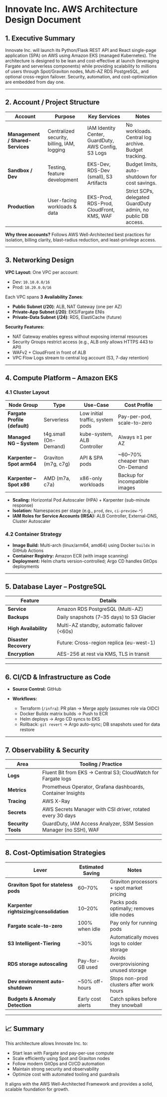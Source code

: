 # Innovate Inc. AWS Architecture Design Document

## 1. Executive Summary

Innovate Inc. will launch its Python/Flask REST API and React single-page application (SPA) on AWS using Amazon EKS (managed Kubernetes). The architecture is designed to be lean and cost-effective at launch (leveraging Fargate and serverless components) while providing scalability to millions of users through Spot/Graviton nodes, Multi-AZ RDS PostgreSQL, and optional cross-region failover. Security, automation, and cost-optimization are embedded from day one.

---

## 2. Account / Project Structure

| Account                          | Purpose                                     | Key Services                                        | Notes                                                        |
| -------------------------------- | ------------------------------------------- | --------------------------------------------------- | ------------------------------------------------------------ |
| **Management / Shared-Services** | Centralized security, billing, IAM, logging | IAM Identity Center, GuardDuty, AWS Config, S3 Logs | No workloads. Central log archive. Budget tracking.          |
| **Sandbox / Dev**                | Testing, feature development                | EKS-Dev, RDS-Dev (small), S3 Artifacts              | Budget limits, auto-shutdown for cost savings.               |
| **Production**                   | User-facing workloads & data                | EKS-Prod, RDS-Prod, CloudFront, KMS, WAF            | Strict SCPs, delegated GuardDuty admin, no public DB access. |

**Why three accounts?**
Follows AWS Well-Architected best practices for isolation, billing clarity, blast-radius reduction, and least-privilege access.

---

## 3. Networking Design

**VPC Layout:** One VPC per account:

* Dev: `10.10.0.0/16`
* Prod: `10.20.0.0/16`

Each VPC spans **3 Availability Zones**:

* **Public Subnet (/20)**: ALB, NAT Gateway (one per AZ)
* **Private-App Subnet (/20)**: EKS/Fargate ENIs
* **Private-Data Subnet (/24)**: RDS, ElastiCache (future)

**Security Features:**

* NAT Gateway enables egress without exposing internal resources
* Security Groups restrict access (e.g., ALB only allows HTTPS 443 to API)
* WAFv2 + CloudFront in front of ALB
* VPC Flow Logs stream to central log account (S3, 7-day retention)

---

## 4. Compute Platform – Amazon EKS

### 4.1 Cluster Layout

| Node Group                    | Type                  | Use-Case                         | Cost Profile                    |
| ----------------------------- | --------------------- | -------------------------------- | ------------------------------- |
| **Fargate Profile (default)** | Serverless            | Low initial traffic, system pods | Pay-per-pod, scale-to-zero      |
| **Managed NG – System**       | t4g.small (On-Demand) | kube-system, ALB Controller      | Always ≥1 per AZ                |
| **Karpenter – Spot arm64**    | Graviton (m7g, c7g)   | API & SPA pods                   | \~60–70% cheaper than On-Demand |
| **Karpenter – Spot x86**      | AMD (m7a, c7a)        | x86-only workloads               | Backup for incompatible images  |

* **Scaling:** Horizontal Pod Autoscaler (HPA) + Karpenter (sub-minute response)
* **Isolation:** Namespaces per stage (e.g., `prod`, `dev`, `ci-preview-*`)
* **IAM Roles for Service Accounts (IRSA):** ALB Controller, External-DNS, Cluster Autoscaler

### 4.2 Container Strategy

* **Image Build:** Multi-arch (linux/arm64, amd64) using Docker `buildx` in GitHub Actions
* **Container Registry:** Amazon ECR (with image scanning)
* **Deployment:** Helm charts version-controlled; Argo CD handles GitOps deployments

---

## 5. Database Layer – PostgreSQL

| Feature               | Details                                     |
| --------------------- | ------------------------------------------- |
| **Service**           | Amazon RDS PostgreSQL (Multi-AZ)            |
| **Backups**           | Daily snapshots (7–35 days) to S3 Glacier   |
| **High Availability** | Multi-AZ standby, automatic failover (<60s) |
| **Disaster Recovery** | Future: Cross-region replica (eu-west-1)    |
| **Encryption**        | AES-256 at rest via KMS, TLS in transit     |

---

## 6. CI/CD & Infrastructure as Code

* **Source Control:** GitHub
* **Workflows:**

  * Terraform (`/infra`): PR plan → Merge apply (assumes role via OIDC)
  * Docker Buildx matrix builds → Push to ECR
  * Helm deploys → Argo CD syncs to EKS
  * Rollback: `git revert` → Argo auto-sync; DB snapshots used for data restore

---

## 7. Observability & Security

| Area               | Tooling / Practice                                                |
| ------------------ | ----------------------------------------------------------------- |
| **Logs**           | Fluent Bit from EKS → Central S3; CloudWatch for Fargate logs     |
| **Metrics**        | Prometheus Operator, Grafana dashboards, Container Insights       |
| **Tracing**        | AWS X-Ray                                                         |
| **Secrets**        | AWS Secrets Manager with CSI driver, rotated every 30 days        |
| **Security Tools** | GuardDuty, IAM Access Analyzer, SSM Session Manager (no SSH), WAF |

---

## 8. Cost-Optimisation Strategies

| Lever                                   | Estimated Saving  | Notes                                      |
| --------------------------------------- | ----------------- | ------------------------------------------ |
| **Graviton Spot for stateless pods**    | 60–70%            | Graviton processors + spot market pricing  |
| **Karpenter rightsizing/consolidation** | 10–20%            | Packs pods optimally; removes idle nodes   |
| **Fargate scale-to-zero**               | 100% when idle    | Pay only for running pods                  |
| **S3 Intelligent-Tiering**              | \~30%             | Automatically moves logs to colder storage |
| **RDS storage autoscaling**             | Pay-for-GB used   | Avoids overprovisioning unused storage     |
| **Dev environment auto-shutdown**       | \~50% off-hours   | Stops non-prod clusters after work hours   |
| **Budgets & Anomaly Detection**         | Early cost alerts | Catch spikes before they snowball          |

---

## 📈 Summary

This architecture allows Innovate Inc. to:

* Start lean with Fargate and pay-per-use compute
* Scale efficiently using Spot and Graviton nodes
* Follow modern GitOps and CI/CD automation
* Maintain strong security and observability
* Optimize cost with automated tooling and guardrails

It aligns with the AWS Well-Architected Framework and provides a solid, scalable foundation for growth.
